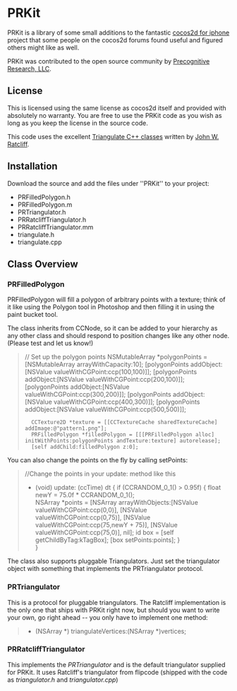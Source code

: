 PRKit
=====

PRKit is a library of some small additions to the fantastic <a href="http://cocos2d-iphone.org">cocos2d for iphone</a> project that some people on the cocos2d forums found useful and figured others might like as well.

PRKit was contributed to the open source community by <a href="http://precognitiveresearch.com">Precognitive Research, LLC</a>.

License
----------
This is licensed using the same license as cocos2d itself and provided with absolutely no warranty.  You are free to use the PRKit code as you wish as long as you keep the license in the source code.

This code uses the excellent <a href="http://www.flipcode.com/archives/Efficient_Polygon_Triangulation.shtml">Triangulate C++ classes</a> written by <a href="mailto:jratcliff@verant.com">John W. Ratcliff</a>.

Installation
------------
Download the source and add the files under ''PRKit'' to your project:
* PRFilledPolygon.h
* PRFilledPolygon.m
* PRTriangulator.h
* PRRatcliffTriangulator.h
* PRRatcliffTriangulator.mm
* triangulate.h
* triangulate.cpp 

Class Overview
--------------
### PRFilledPolygon

PRFilledPolygon will fill a polygon of arbitrary points with a texture; think of it like using the Polygon tool in Photoshop and then filling it in using the paint bucket tool.

The class inherits from CCNode, so it can be added to your hierarchy as any other class and should respond to position changes like any other node. (Please test and let us know!)

>// Set up the polygon points
>       NSMutableArray *polygonPoints = [NSMutableArray arrayWithCapacity:10];
>       [polygonPoints addObject:[NSValue valueWithCGPoint:ccp(100,100)]];
>       [polygonPoints addObject:[NSValue valueWithCGPoint:ccp(200,100)]];
>       [polygonPoints addObject:[NSValue valueWithCGPoint:ccp(300,200)]];
>       [polygonPoints addObject:[NSValue valueWithCGPoint:ccp(400,300)]];
>       [polygonPoints addObject:[NSValue valueWithCGPoint:ccp(500,500)]];
>       
>       CCTexture2D *texture = [[CCTextureCache sharedTextureCache] addImage:@"pattern1.png"];
>       PRFilledPolygon *filledPolygon = [[[PRFilledPolygon alloc] initWithPoints:polygonPoints andTexture:texture] autorelease];
>       [self addChild:filledPolygon z:0];

You can also change the points on the fly by calling setPoints:
>//Change the points in your update: method like this
>- (void) update: (ccTime) dt {
>    if (CCRANDOM_0_1() > 0.95f) {
>        float newY = 75.0f * CCRANDOM_0_1();       
>        NSArray *points = [NSArray arrayWithObjects:[NSValue valueWithCGPoint:ccp(0,0)], 
>                           [NSValue valueWithCGPoint:ccp(0,75)],
>                           [NSValue valueWithCGPoint:ccp(75,newY + 75)],
>                           [NSValue valueWithCGPoint:ccp(75,0)],
>                           nil];
>        id box = [self getChildByTag:kTagBox];
>        [box setPoints:points];
>    }   
>}

The class also supports pluggable Triangulators.  Just set the triangulator object with something that implements the PRTriangulator protocol.

### PRTriangulator

This is a protocol for pluggable triangulators.  The Ratcliff implementation is the only one that ships with PRKit right now, but should you want to write your own, go right ahead -- you only have to implement one method:

>- (NSArray *) triangulateVertices:(NSArray *)vertices;

### PRRatcliffTriangulator

This implements the <i>PRTriangulator</i> and is the default triangulator supplied for PRKit.  It uses Ratcliff's triangulator from flipcode (shipped with the code as <i>triangulator.h</i> and <i>triangulator.cpp</i>) 
